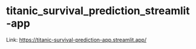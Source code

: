 # titanic_survival_prediction_streamlit-app

Link:
https://titanic-survival-prediction-app.streamlit.app/
